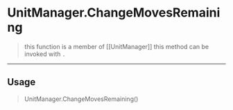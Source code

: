 # UnitManager.ChangeMovesRemaining
> this function is a member of [[UnitManager]]
> this method can be invoked with `.`
-----
## Usage
> UnitManager.ChangeMovesRemaining()
